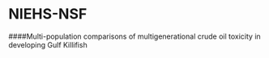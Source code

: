 # NIEHS-NSF
####Multi-population comparisons of multigenerational crude oil toxicity in developing Gulf Killifish

